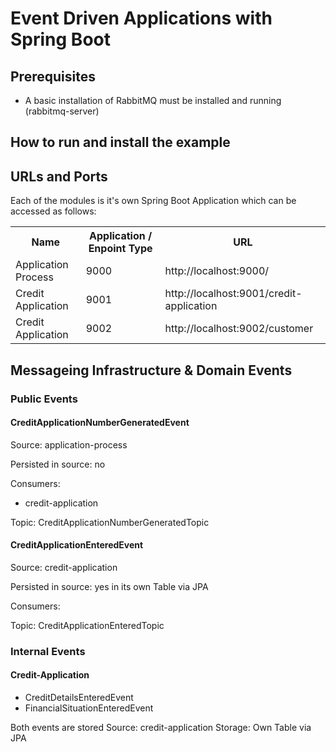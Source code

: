 # Event Driven Applications with Spring Boot


## Prerequisites
- A basic installation of RabbitMQ must be installed and running (rabbitmq-server)

## How to run and install the example

## URLs and Ports
Each of the modules is it's own Spring Boot Application which can be accessed as follows:

<table>
    <tr>
        <th>Name</th>
        <th>Application / Enpoint Type</th>
        <th>URL</th>
    </tr>
    <tr>
        <td>Application Process</td>
        <td>9000</td>
        <td>http://localhost:9000/</td>
    </tr>
    <tr>
        <td>Credit Application</td>
        <td>9001</td>
        <td>http://localhost:9001/credit-application</td>
    </tr>
    <tr>
        <td>Credit Application</td>
        <td>9002</td>
        <td>http://localhost:9002/customer</td>
    </tr>
    
</table>

## Messageing Infrastructure & Domain Events

### Public Events

#### CreditApplicationNumberGeneratedEvent
Source: application-process

Persisted in source: no

Consumers:
- credit-application

Topic: CreditApplicationNumberGeneratedTopic


#### CreditApplicationEnteredEvent
Source: credit-application

Persisted in source: yes in its own Table via JPA

Consumers:

Topic: CreditApplicationEnteredTopic


### Internal Events

#### Credit-Application
- CreditDetailsEnteredEvent
- FinancialSituationEnteredEvent

Both events are stored
Source: credit-application
Storage: Own Table via JPA

